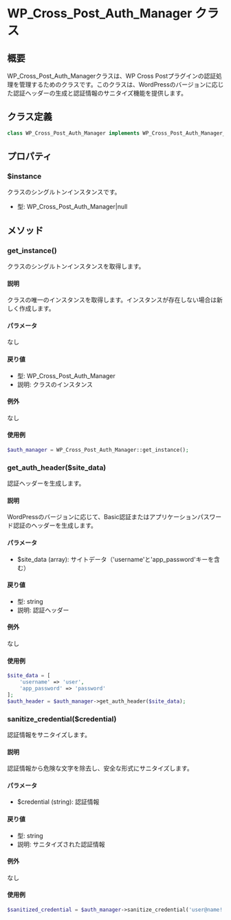 # WP_Cross_Post_Auth_Manager クラス

## 概要

WP_Cross_Post_Auth_Managerクラスは、WP Cross Postプラグインの認証処理を管理するためのクラスです。このクラスは、WordPressのバージョンに応じた認証ヘッダーの生成と認証情報のサニタイズ機能を提供します。

## クラス定義

```php
class WP_Cross_Post_Auth_Manager implements WP_Cross_Post_Auth_Manager_Interface
```

## プロパティ

### $instance
クラスのシングルトンインスタンスです。
- 型: WP_Cross_Post_Auth_Manager|null

## メソッド

### get_instance()
クラスのシングルトンインスタンスを取得します。

#### 説明
クラスの唯一のインスタンスを取得します。インスタンスが存在しない場合は新しく作成します。

#### パラメータ
なし

#### 戻り値
- 型: WP_Cross_Post_Auth_Manager
- 説明: クラスのインスタンス

#### 例外
なし

#### 使用例
```php
$auth_manager = WP_Cross_Post_Auth_Manager::get_instance();
```

### get_auth_header($site_data)
認証ヘッダーを生成します。

#### 説明
WordPressのバージョンに応じて、Basic認証またはアプリケーションパスワード認証のヘッダーを生成します。

#### パラメータ
- $site_data (array): サイトデータ（'username'と'app_password'キーを含む）

#### 戻り値
- 型: string
- 説明: 認証ヘッダー

#### 例外
なし

#### 使用例
```php
$site_data = [
    'username' => 'user',
    'app_password' => 'password'
];
$auth_header = $auth_manager->get_auth_header($site_data);
```

### sanitize_credential($credential)
認証情報をサニタイズします。

#### 説明
認証情報から危険な文字を除去し、安全な形式にサニタイズします。

#### パラメータ
- $credential (string): 認証情報

#### 戻り値
- 型: string
- 説明: サニタイズされた認証情報

#### 例外
なし

#### 使用例
```php
$sanitized_credential = $auth_manager->sanitize_credential('user@name!');
```